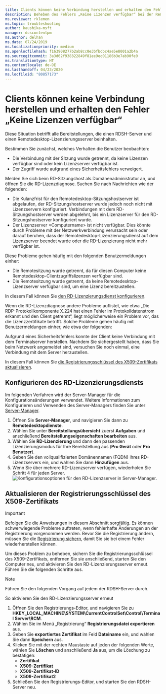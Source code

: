 ```yaml
---
title: Clients können keine Verbindung herstellen und erhalten den Fehler „Keine Lizenzen verfügbar“
description: Beheben des Fehlers „Keine Lizenzen verfügbar“ bei der Remotedesktopverbindung
ms.reviewer: rklemen
ms.topic: troubleshooting
author: kaushika-msft
manager: dcscontentpm
ms.author: delhan
ms.date: 07/24/2019
ms.localizationpriority: medium
ms.openlocfilehash: f163908277b2ab8cc0e3bfbcbc4ae5e8001a2b4a
ms.sourcegitcommit: 3a3d62f938322849f81ee9ec01186b3e7ab90fe0
ms.translationtype: HT
ms.contentlocale: de-DE
ms.lasthandoff: 04/23/2020
ms.locfileid: "80857173"
---
```

# <a name="clients-cant-connect-and-see-no-licenses-available-error"></a>Clients können keine Verbindung herstellen und erhalten den Fehler „Keine Lizenzen verfügbar“

Diese Situation betrifft alle Bereitstellungen, die einen RDSH-Server und einen Remotedesktop-Lizenzierungsserver beinhalten.

Bestimmen Sie zunächst, welches Verhalten die Benutzer beobachten:

- Die Verbindung mit der Sitzung wurde getrennt, da keine Lizenzen verfügbar sind oder kein Lizenzserver verfügbar ist.
- Der Zugriff wurde aufgrund eines Sicherheitsfehlers verweigert.

Melden Sie sich beim RD-Sitzungshost als Domänenadministrator an, und öffnen Sie die RD-Lizenzdiagnose. Suchen Sie nach Nachrichten wie der folgenden:

  - Die Kulanzfrist für den Remotedesktop-Sitzungshostserver ist abgelaufen, der RD-Sitzungshostserver wurde jedoch noch nicht mit Lizenzservern konfiguriert. Verbindungen mit dem RD-Sitzungshostserver werden abgelehnt, bis ein Lizenzserver für den RD-Sitzungshostserver konfiguriert wurde.
  - Der Lizenzserver \<Computername\> ist nicht verfügbar. Dies könnte durch Probleme mit der Netzwerkverbindung verursacht sein oder darauf beruhen, dass der Remotedesktop-Lizenzierungsdienst auf dem Lizenzserver beendet wurde oder die RD-Lizenzierung nicht mehr verfügbar ist.

Diese Probleme gehen häufig mit den folgenden Benutzermeldungen einher:

  - Die Remotesitzung wurde getrennt, da für diesen Computer keine Remotedesktop-Clientzugriffslizenzen verfügbar sind.
  - Die Remotesitzung wurde getrennt, da keine Remotedesktop-Lizenzserver verfügbar sind, um eine Lizenz bereitzustellen.

In diesem Fall können Sie [den RD-Lizenzierungsdienst konfigurieren](#configure-the-rd-licensing-service).

Wenn die RD-Lizenzdiagnose andere Probleme auflistet, wie etwa „Die RDP-Protokollkomponente X.224 hat einen Fehler im Protokolldatenstrom erkannt und den Client getrennt“, liegt möglicherweise ein Problem vor, das die Lizenzzertifikate betrifft. Solche Probleme gehen häufig mit Benutzermeldungen einher, wie etwa der folgenden:

Aufgrund eines Sicherheitsfehlers konnte der Client keine Verbindung mit dem Terminalserver herstellen. Nachdem Sie sichergestellt haben, dass Sie beim Netzwerk angemeldet sind, versuchen Sie noch einmal, eine Verbindung mit dem Server herzustellen.

In diesem Fall können Sie [die Registrierungsschlüssel des X509-Zertifikats aktualisieren](#refresh-the-x509-certificate-registry-keys).

## <a name="configure-the-rd-licensing-service"></a>Konfigurieren des RD-Lizenzierungsdiensts

Im folgenden Verfahren wird der Server-Manager für die Konfigurationsänderungen verwendet. Weitere Informationen zum Konfigurieren und Verwenden des Server-Managers finden Sie unter [Server-Manager](../../../administration/server-manager/server-manager.md).

1. Öffnen Sie **Server-Manager**, und navigieren Sie dann zu **Remotedesktopdienste**.
2. Wählen Sie unter **Bereitstellungsübersicht** zuerst **Aufgaben** und anschließend **Bereitstellungseigenschaften bearbeiten** aus.
3. Wählen Sie **RD-Lizenzierung** und dann den passenden Lizenzierungsmodus für Ihre Bereitstellung aus (**Pro Gerät** oder **Pro Benutzer**).
4. Geben Sie den vollqualifizierten Domänennamen (FQDN) Ihres RD-Lizenzservers ein, und wählen Sie dann **Hinzufügen** aus.
5. Wenn Sie über mehrere RD-Lizenzserver verfügen, wiederholen Sie Schritt 4 für jeden Server. 
    ![Konfigurationsoptionen für den RD-Lizenzserver in Server-Manager.](../media/troubleshoot-remote-desktop-connections/RDLicensing_Configure.png)

## <a name="refresh-the-x509-certificate-registry-keys"></a>Aktualisieren der Registrierungsschlüssel des X509-Zertifikats

> [!IMPORTANT]  
> Befolgen Sie die Anweisungen in diesem Abschnitt sorgfältig. Es können schwerwiegende Probleme auftreten, wenn fehlerhafte Änderungen an der Registrierung vorgenommen werden. Bevor Sie die Registrierung ändern, müssen Sie die [Registrierung sichern](https://support.microsoft.com/help/322756), damit Sie sie bei einem Fehler wiederherstellen können.

Um dieses Problem zu beheben, sichern Sie die Registrierungsschlüssel des X509-Zertifikats, entfernen Sie sie anschließend, starten Sie den Computer neu, und aktivieren Sie den RD-Lizenzierungsserver erneut. Führen Sie die folgenden Schritte aus.

> [!NOTE]
> Führen Sie den folgenden Vorgang auf jedem der RDSH-Server durch.

So aktivieren Sie den RD-Lizenzierungsserver erneut

1. Öffnen Sie den Registrierungs-Editor, und navigieren Sie zu **HKEY\_LOCAL\_MACHINE\\SYSTEM\\CurrentControlSet\\Control\\Terminal Server\\RCM**.
2. Wählen Sie im Menü „Registrierung“ **Registrierungsdatei exportieren** aus.
3. Geben Sie **exportiertes Zertifikat** im Feld **Dateiname** ein, und wählen Sie dann **Speichern** aus.
4. Klicken Sie mit der rechten Maustaste auf jeden der folgenden Werte, wählen Sie **Löschen** und anschließend **Ja** aus, um die Löschung zu bestätigen:  
      - **Zertifikat**
      - **X509-Zertifikat**
      - **X509-Zertifikat-ID**
      - **X509-Zertifikat2**
5. Schließen Sie den Registrierungs-Editor, und starten Sie den RDSH-Server neu.